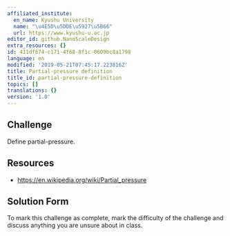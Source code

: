 ```yaml
---
affiliated_institute:
  en_name: Kyushu University
  name: "\u4E5D\u5DDE\u5927\u5B66"
  url: https://www.kyushu-u.ac.jp
editor_id: github.NanoScaleDesign
extra_resources: {}
id: 411df674-c171-4f68-8f1c-0609bc8a1798
language: en
modified: '2019-05-21T07:45:17.223816Z'
title: Partial-pressure definition
title_id: partial-pressure-definition
topics: []
translations: {}
version: '1.0'
---
```


## Challenge
Define partial-pressure.

## Resources

- https://en.wikipedia.org/wiki/Partial_pressure

## Solution Form
To mark this challenge as complete, mark the difficulty of the challenge and discuss anything you are unsure about in class.
